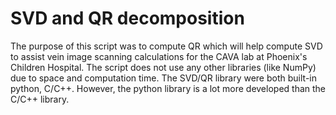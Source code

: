 <h1>SVD and QR decomposition</h1>
<p>The purpose of this script was to compute QR which will help compute SVD to assist vein
image scanning calculations for the CAVA lab at Phoenix's Children Hospital. The script does not use any other libraries (like NumPy) due to space and computation time. 
The SVD/QR library were both built-in python, C/C++. However, the python library is a lot more developed than the C/C++ library.</p>

